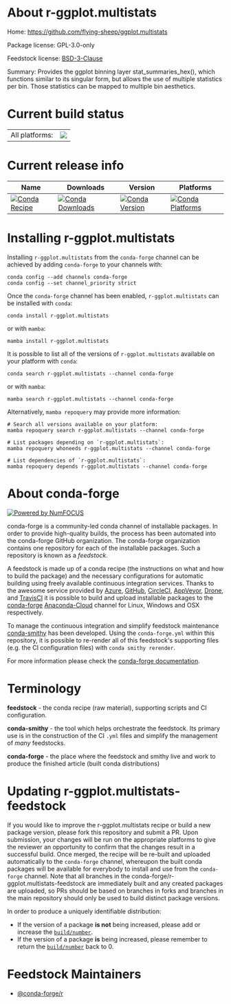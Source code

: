 About r-ggplot.multistats
=========================

Home: https://github.com/flying-sheep/ggplot.multistats

Package license: GPL-3.0-only

Feedstock license: [BSD-3-Clause](https://github.com/conda-forge/r-ggplot.multistats-feedstock/blob/main/LICENSE.txt)

Summary: Provides the ggplot binning layer stat_summaries_hex(), which functions similar to its singular form, but allows the use of multiple statistics per bin. Those statistics can be mapped to multiple bin aesthetics.

Current build status
====================


<table><tr><td>All platforms:</td>
    <td>
      <a href="https://dev.azure.com/conda-forge/feedstock-builds/_build/latest?definitionId=9700&branchName=main">
        <img src="https://dev.azure.com/conda-forge/feedstock-builds/_apis/build/status/r-ggplot.multistats-feedstock?branchName=main">
      </a>
    </td>
  </tr>
</table>

Current release info
====================

| Name | Downloads | Version | Platforms |
| --- | --- | --- | --- |
| [![Conda Recipe](https://img.shields.io/badge/recipe-r--ggplot.multistats-green.svg)](https://anaconda.org/conda-forge/r-ggplot.multistats) | [![Conda Downloads](https://img.shields.io/conda/dn/conda-forge/r-ggplot.multistats.svg)](https://anaconda.org/conda-forge/r-ggplot.multistats) | [![Conda Version](https://img.shields.io/conda/vn/conda-forge/r-ggplot.multistats.svg)](https://anaconda.org/conda-forge/r-ggplot.multistats) | [![Conda Platforms](https://img.shields.io/conda/pn/conda-forge/r-ggplot.multistats.svg)](https://anaconda.org/conda-forge/r-ggplot.multistats) |

Installing r-ggplot.multistats
==============================

Installing `r-ggplot.multistats` from the `conda-forge` channel can be achieved by adding `conda-forge` to your channels with:

```
conda config --add channels conda-forge
conda config --set channel_priority strict
```

Once the `conda-forge` channel has been enabled, `r-ggplot.multistats` can be installed with `conda`:

```
conda install r-ggplot.multistats
```

or with `mamba`:

```
mamba install r-ggplot.multistats
```

It is possible to list all of the versions of `r-ggplot.multistats` available on your platform with `conda`:

```
conda search r-ggplot.multistats --channel conda-forge
```

or with `mamba`:

```
mamba search r-ggplot.multistats --channel conda-forge
```

Alternatively, `mamba repoquery` may provide more information:

```
# Search all versions available on your platform:
mamba repoquery search r-ggplot.multistats --channel conda-forge

# List packages depending on `r-ggplot.multistats`:
mamba repoquery whoneeds r-ggplot.multistats --channel conda-forge

# List dependencies of `r-ggplot.multistats`:
mamba repoquery depends r-ggplot.multistats --channel conda-forge
```


About conda-forge
=================

[![Powered by
NumFOCUS](https://img.shields.io/badge/powered%20by-NumFOCUS-orange.svg?style=flat&colorA=E1523D&colorB=007D8A)](https://numfocus.org)

conda-forge is a community-led conda channel of installable packages.
In order to provide high-quality builds, the process has been automated into the
conda-forge GitHub organization. The conda-forge organization contains one repository
for each of the installable packages. Such a repository is known as a *feedstock*.

A feedstock is made up of a conda recipe (the instructions on what and how to build
the package) and the necessary configurations for automatic building using freely
available continuous integration services. Thanks to the awesome service provided by
[Azure](https://azure.microsoft.com/en-us/services/devops/), [GitHub](https://github.com/),
[CircleCI](https://circleci.com/), [AppVeyor](https://www.appveyor.com/),
[Drone](https://cloud.drone.io/welcome), and [TravisCI](https://travis-ci.com/)
it is possible to build and upload installable packages to the
[conda-forge](https://anaconda.org/conda-forge) [Anaconda-Cloud](https://anaconda.org/)
channel for Linux, Windows and OSX respectively.

To manage the continuous integration and simplify feedstock maintenance
[conda-smithy](https://github.com/conda-forge/conda-smithy) has been developed.
Using the ``conda-forge.yml`` within this repository, it is possible to re-render all of
this feedstock's supporting files (e.g. the CI configuration files) with ``conda smithy rerender``.

For more information please check the [conda-forge documentation](https://conda-forge.org/docs/).

Terminology
===========

**feedstock** - the conda recipe (raw material), supporting scripts and CI configuration.

**conda-smithy** - the tool which helps orchestrate the feedstock.
                   Its primary use is in the construction of the CI ``.yml`` files
                   and simplify the management of *many* feedstocks.

**conda-forge** - the place where the feedstock and smithy live and work to
                  produce the finished article (built conda distributions)


Updating r-ggplot.multistats-feedstock
======================================

If you would like to improve the r-ggplot.multistats recipe or build a new
package version, please fork this repository and submit a PR. Upon submission,
your changes will be run on the appropriate platforms to give the reviewer an
opportunity to confirm that the changes result in a successful build. Once
merged, the recipe will be re-built and uploaded automatically to the
`conda-forge` channel, whereupon the built conda packages will be available for
everybody to install and use from the `conda-forge` channel.
Note that all branches in the conda-forge/r-ggplot.multistats-feedstock are
immediately built and any created packages are uploaded, so PRs should be based
on branches in forks and branches in the main repository should only be used to
build distinct package versions.

In order to produce a uniquely identifiable distribution:
 * If the version of a package **is not** being increased, please add or increase
   the [``build/number``](https://docs.conda.io/projects/conda-build/en/latest/resources/define-metadata.html#build-number-and-string).
 * If the version of a package **is** being increased, please remember to return
   the [``build/number``](https://docs.conda.io/projects/conda-build/en/latest/resources/define-metadata.html#build-number-and-string)
   back to 0.

Feedstock Maintainers
=====================

* [@conda-forge/r](https://github.com/conda-forge/r/)

